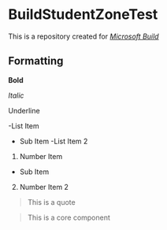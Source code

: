 # BuildStudentZoneTest

This is a repository created for [_Microsoft Build_](http://build.microsoft.com)

## Formatting

**Bold**

_Italic_

Underline

-List Item
 - Sub Item
-List Item 2

1. Number Item
 - Sub Item
2. Number Item 2

> This is a quote

> This is a core component